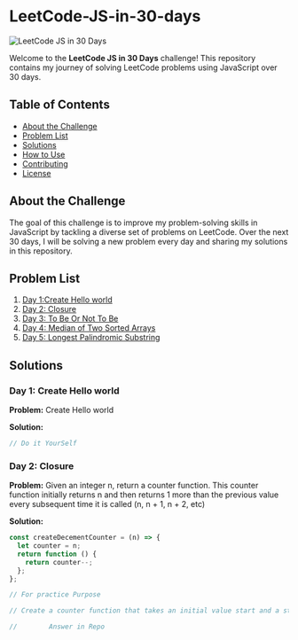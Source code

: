 # LeetCode-JS-in-30-days

![LeetCode JS in 30 Days](https://leetcode.com/studyplan/30-days-of-javascript/)

Welcome to the **LeetCode JS in 30 Days** challenge! This repository contains my journey of solving LeetCode problems using JavaScript over 30 days.

## Table of Contents

- [About the Challenge](#about-the-challenge)
- [Problem List](#problem-list)
- [Solutions](#solutions)
- [How to Use](#how-to-use)
- [Contributing](#contributing)
- [License](#license)

## About the Challenge

The goal of this challenge is to improve my problem-solving skills in JavaScript by tackling a diverse set of problems on LeetCode. Over the next 30 days, I will be solving a new problem every day and sharing my solutions in this repository.

## Problem List

1. [Day 1:Create Hello world](#day-1-Create-Hello-world)
2. [Day 2: Closure](#day-2-Closure)
3. [Day 3: To Be Or Not To Be](#day-3-To-Be-Or-Not-To-Be)
4. [Day 4: Median of Two Sorted Arrays](#day-4-median-of-two-sorted-arrays)
5. [Day 5: Longest Palindromic Substring](#day-5-longest-palindromic-substring)
<!-- Add more days as needed -->

## Solutions

### Day 1: Create Hello world

**Problem:** Create Hello world

**Solution:**

```javascript
// Do it YourSelf
```

### Day 2: Closure

**Problem:** Given an integer n, return a counter function. This counter function initially returns n and then returns 1 more than the previous value every subsequent time it is called (n, n + 1, n + 2, etc)

**Solution:**

```javascript
const createDecementCounter = (n) => {
  let counter = n;
  return function () {
    return counter--;
  };
};

// For practice Purpose

// Create a counter function that takes an initial value start and a step value step. The counter function should start at start and increase by step with each call.

//        Answer in Repo
```
